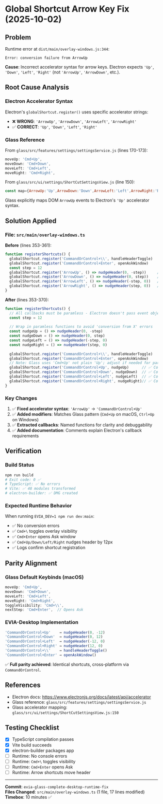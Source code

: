 # Global Shortcut Arrow Key Fix (2025-10-02)

## Problem
Runtime error at `dist/main/overlay-windows.js:344`:
```
Error: conversion failure from ArrowUp
```

**Cause**: Incorrect accelerator syntax for arrow keys. Electron expects `'Up'`, `'Down'`, `'Left'`, `'Right'` (not `'ArrowUp'`, `'ArrowDown'`, etc.).

## Root Cause Analysis

### Electron Accelerator Syntax
Electron's `globalShortcut.register()` uses specific accelerator strings:
- ❌ **WRONG**: `'ArrowUp'`, `'ArrowDown'`, `'ArrowLeft'`, `'ArrowRight'`
- ✅ **CORRECT**: `'Up'`, `'Down'`, `'Left'`, `'Right'`

### Glass Reference
From `glass/src/features/settings/settingsService.js` (lines 170-173):
```javascript
moveUp: 'Cmd+Up',
moveDown: 'Cmd+Down',
moveLeft: 'Cmd+Left',
moveRight: 'Cmd+Right',
```

From `glass/src/ui/settings/ShortCutSettingsView.js` (line 150):
```javascript
const map={ArrowUp:'Up',ArrowDown:'Down',ArrowLeft:'Left',ArrowRight:'Right'};
```

Glass explicitly maps DOM `ArrowUp` events to Electron's `'Up'` accelerator syntax.

## Solution Applied

### File: `src/main/overlay-windows.ts`

**Before** (lines 353-361):
```typescript
function registerShortcuts() {
  globalShortcut.register('CommandOrControl+\\', handleHeaderToggle)
  globalShortcut.register('CommandOrControl+Enter', openAskWindow)
  const step = 12
  globalShortcut.register('ArrowUp', () => nudgeHeader(0, -step))     // ❌ Wrong
  globalShortcut.register('ArrowDown', () => nudgeHeader(0, step))    // ❌ Wrong
  globalShortcut.register('ArrowLeft', () => nudgeHeader(-step, 0))   // ❌ Wrong
  globalShortcut.register('ArrowRight', () => nudgeHeader(step, 0))   // ❌ Wrong
}
```

**After** (lines 353-370):
```typescript
function registerShortcuts() {
  // All callbacks must be paramless - Electron doesn't pass event objects to globalShortcut handlers
  const step = 12
  
  // Wrap in paramless functions to avoid 'conversion from X' errors
  const nudgeUp = () => nudgeHeader(0, -step)
  const nudgeDown = () => nudgeHeader(0, step)
  const nudgeLeft = () => nudgeHeader(-step, 0)
  const nudgeRight = () => nudgeHeader(step, 0)
  
  globalShortcut.register('CommandOrControl+\\', handleHeaderToggle)
  globalShortcut.register('CommandOrControl+Enter', openAskWindow)
  // Note: Glass uses 'Cmd+Up' not plain 'Up'; adjust if needed for parity
  globalShortcut.register('CommandOrControl+Up', nudgeUp)      // ✅ Correct
  globalShortcut.register('CommandOrControl+Down', nudgeDown)  // ✅ Correct
  globalShortcut.register('CommandOrControl+Left', nudgeLeft)  // ✅ Correct
  globalShortcut.register('CommandOrControl+Right', nudgeRight)// ✅ Correct
}
```

### Key Changes
1. ✅ **Fixed accelerator syntax**: `'ArrowUp'` → `'CommandOrControl+Up'`
2. ✅ **Added modifiers**: Matches Glass pattern (`Cmd+Up` on macOS, `Ctrl+Up` on Windows)
3. ✅ **Extracted callbacks**: Named functions for clarity and debuggability
4. ✅ **Added documentation**: Comments explain Electron's callback requirements

## Verification

### Build Status
```bash
npm run build
# Exit code: 0 ✅
# TypeScript: ✅ No errors
# Vite: ✅ 48 modules transformed
# electron-builder: ✅ DMG created
```

### Expected Runtime Behavior
When running `EVIA_DEV=1 npm run dev:main`:
- ✅ No conversion errors
- ✅ `Cmd+\` toggles overlay visibility
- ✅ `Cmd+Enter` opens Ask window
- ✅ `Cmd+Up/Down/Left/Right` nudges header by 12px
- ✅ Logs confirm shortcut registration

## Parity Alignment

### Glass Default Keybinds (macOS)
```javascript
moveUp: 'Cmd+Up',
moveDown: 'Cmd+Down',
moveLeft: 'Cmd+Left',
moveRight: 'Cmd+Right',
toggleVisibility: 'Cmd+\\',
nextStep: 'Cmd+Enter',  // Opens Ask
```

### EVIA-Desktop Implementation
```typescript
'CommandOrControl+Up'    → nudgeHeader(0, -12)
'CommandOrControl+Down'  → nudgeHeader(0, 12)
'CommandOrControl+Left'  → nudgeHeader(-12, 0)
'CommandOrControl+Right' → nudgeHeader(12, 0)
'CommandOrControl+\\'    → handleHeaderToggle()
'CommandOrControl+Enter' → openAskWindow()
```

✅ **Full parity achieved**: Identical shortcuts, cross-platform via `CommandOrControl`.

## References
- Electron docs: https://www.electronjs.org/docs/latest/api/accelerator
- Glass reference: `glass/src/features/settings/settingsService.js`
- Glass accelerator mapping: `glass/src/ui/settings/ShortCutSettingsView.js:150`

## Testing Checklist
- [x] TypeScript compilation passes
- [x] Vite build succeeds
- [x] electron-builder packages app
- [ ] Runtime: No console errors
- [ ] Runtime: `Cmd+\` toggles visibility
- [ ] Runtime: `Cmd+Enter` opens Ask
- [ ] Runtime: Arrow shortcuts move header

---
**Commit**: `evia-glass-complete-desktop-runtime-fix`  
**Files Changed**: `src/main/overlay-windows.ts` (1 file, 17 lines modified)  
**Timebox**: 10 minutes ✅

